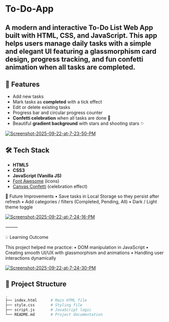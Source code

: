 # To-Do-App

A modern and interactive To-Do List Web App built with HTML, CSS, and JavaScript.
This app helps users manage daily tasks with a simple and elegant UI featuring a glassmorphism card design, progress tracking, and fun confetti animation when all tasks are completed.
---

## 🚀 Features
- Add new tasks  
- Mark tasks as **completed** with a tick effect  
- Edit or delete existing tasks  
- Progress bar and circular progress counter  
- **Confetti celebration** when all tasks are done 🎉  
- Beautiful **gradient background** with stars and shooting stars ✨  

<a href="https://ibb.co/kgT2GrFq"><img src="https://i.ibb.co/QFVvJqGY/Screenshot-2025-09-22-at-7-23-50-PM.png" alt="Screenshot-2025-09-22-at-7-23-50-PM" border="0"></a>


## 🛠️ Tech Stack
- **HTML5**  
- **CSS3**  
- **JavaScript (Vanilla JS)**  
- [Font Awesome](https://fontawesome.com/) (icons)  
- [Canvas Confetti](https://www.npmjs.com/package/canvas-confetti) (celebration effect)  

📌 Future Improvements
	•	Save tasks in Local Storage so they persist after refresh
	•	Add categories / filters (Completed, Pending, All)
	•	Dark / Light theme toggle

 <a href="https://ibb.co/pBTxXtKJ"><img src="https://i.ibb.co/zTgrfy2G/Screenshot-2025-09-22-at-7-24-16-PM.png" alt="Screenshot-2025-09-22-at-7-24-16-PM" border="0"></a>

⸻

💡 Learning Outcome

This project helped me practice:
	•	DOM manipulation in JavaScript
	•	Creating smooth UI/UX with glassmorphism and animations
	•	Handling user interactions dynamically

 <a href="https://ibb.co/MDsdJ8nY"><img src="https://i.ibb.co/4Z7k0sW6/Screenshot-2025-09-22-at-7-24-30-PM.png" alt="Screenshot-2025-09-22-at-7-24-30-PM" border="0"></a>

 
## 📂 Project Structure
```bash
.
├── index.html      # Main HTML file
├── style.css       # Styling file
├── script.js       # JavaScript logic
└── README.md       # Project documentation
